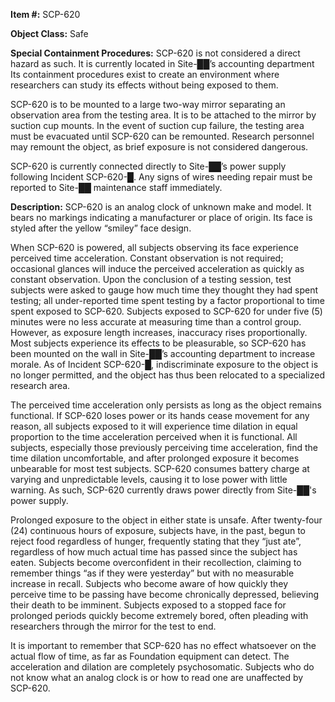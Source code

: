 **Item #:** SCP-620

**Object Class:** Safe

**Special Containment Procedures:** SCP-620 is not considered a direct hazard as such. It is currently located in Site-██’s accounting department Its containment procedures exist to create an environment where researchers can study its effects without being exposed to them.

SCP-620 is to be mounted to a large two-way mirror separating an observation area from the testing area. It is to be attached to the mirror by suction cup mounts. In the event of suction cup failure, the testing area must be evacuated until SCP-620 can be remounted. Research personnel may remount the object, as brief exposure is not considered dangerous.

SCP-620 is currently connected directly to Site-██’s power supply following Incident SCP-620-█. Any signs of wires needing repair must be reported to Site-██ maintenance staff immediately.

**Description:** SCP-620 is an analog clock of unknown make and model. It bears no markings indicating a manufacturer or place of origin. Its face is styled after the yellow “smiley” face design.

When SCP-620 is powered, all subjects observing its face experience perceived time acceleration. Constant observation is not required; occasional glances will induce the perceived acceleration as quickly as constant observation. Upon the conclusion of a testing session, test subjects were asked to gauge how much time they thought they had spent testing; all under-reported time spent testing by a factor proportional to time spent exposed to SCP-620. Subjects exposed to SCP-620 for under five (5) minutes were no less accurate at measuring time than a control group. However, as exposure length increases, inaccuracy rises proportionally. Most subjects experience its effects to be pleasurable, so SCP-620 has been mounted on the wall in Site-██’s accounting department to increase morale. As of Incident SCP-620-█, indiscriminate exposure to the object is no longer permitted, and the object has thus been relocated to a specialized research area.

The perceived time acceleration only persists as long as the object remains functional. If SCP-620 loses power or its hands cease movement for any reason, all subjects exposed to it will experience time dilation in equal proportion to the time acceleration perceived when it is functional. All subjects, especially those previously perceiving time acceleration, find the time dilation uncomfortable, and after prolonged exposure it becomes unbearable for most test subjects. SCP-620 consumes battery charge at varying and unpredictable levels, causing it to lose power with little warning. As such, SCP-620 currently draws power directly from Site-██'s power supply.

Prolonged exposure to the object in either state is unsafe. After twenty-four (24) continuous hours of exposure, subjects have, in the past, begun to reject food regardless of hunger, frequently stating that they “just ate”, regardless of how much actual time has passed since the subject has eaten. Subjects become overconfident in their recollection, claiming to remember things “as if they were yesterday” but with no measurable increase in recall. Subjects who become aware of how quickly they perceive time to be passing have become chronically depressed, believing their death to be imminent. Subjects exposed to a stopped face for prolonged periods quickly become extremely bored, often pleading with researchers through the mirror for the test to end.

It is important to remember that SCP-620 has no effect whatsoever on the actual flow of time, as far as Foundation equipment can detect. The acceleration and dilation are completely psychosomatic. Subjects who do not know what an analog clock is or how to read one are unaffected by SCP-620.